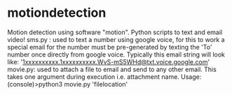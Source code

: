 # motiondetection
Motion detection using software "motion". Python scripts to text and email video!
sms.py : used to text a number using google voice, for this to work a special email for the number must be pre-generated by texting the 'To' number once directly from google voice. Typically this email string will look like: '1xxxxxxxxxx.1xxxxxxxxxx.WvS-mS5WHd@txt.voice.google.com'
movie.py: used to attach a file to email and send to any other email. This takes one argument during execution i.e. attachment name.
Usage: (console)>python3 movie.py 'filelocation'
